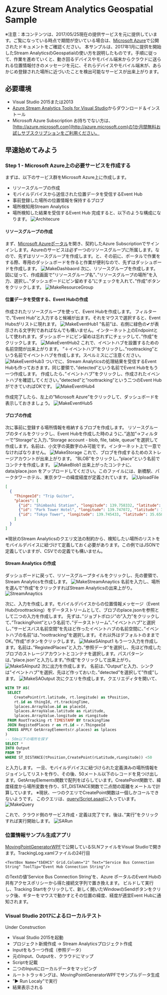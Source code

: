 # Azure Stream Analytics Geospatial Sample
※注意：本コンテンツは、2017/05/25現在の提供サービスを元に提供しています。ご覧になっている時点で期間が空いている場合は、[Microsoft Azure](http://azure.microsoft.com)で公開されたドキュメントをご確認ください。 
本サンプルは、2017年1月に提供を開始したStream AnalyticsのGeospatialの使い方を説明したものです。手順に従って、作業を進めていくと、動き回るデバイスやモバイル端末からクラウドに送られる位置情報付きのメッセージを元に、それらデバイスやモバイル端末が、あらかじめ登録された場所に近づいたことを検出可能なサービスが出来上がります。 

## 必要環境 
- Visual Studio 2015または2013 
- [Azure Stream Analytics Tools for Visual Studio](https://www.microsoft.com/en-us/download/details.aspx?id=54630)からダウンロード＆インストール 
- Microsoft Azure Subscription お持ちでない方は、[http://azure.microsoft.com](http://azure.microsoft.com)の1か月間無料お試しサブスクリプションをご利用ください。 

## 早速始めてみよう 
### Step 1 - Microsoft Azure上の必要サービスを作成する 
まずは、以下のサービス群をMicrosoft Azure上に作成します。 
- リソースグループの作成
- モバイルデバイスから送信された位置データを受信するEvent Hub 
- 事前登録した場所の位置情報を保持するブロブ 
- 場所検知用Stream Analytics 
- 場所検知した結果を受信するEvent Hub 
完成すると、以下のような構成になります。 
![Architecure](images/ASAGeoSampleArchitecture.png) 

#### リソースグループの作成  
まず、[Microsoft Azureポータル](http://portal.azure.com)を開き、契約したAzure Subscriptionでサインインします。Azureのサービスは必ず一つのリソースグループに所属します。なので、先ずはリソースグループを作成します。と、その前に、ポータルで作業をする際、専用のダッシュボードを作ると作業が便利なので、先ずはダッシュボードを作成します。 
![MakeDashbaord](images/MakeDashboard.png) 
次に、リソースグループを作成します。 図に従って、作成画面で”リソースグループ名”、”リソースグループの場所”を入力、選択し、”ダッシュボードにピン留めする”にチェックを入れて、”作成”ボタンをクリックします。 
![MakeResourceGroup](images/MakeRG.png) 

#### 位置データを受信する、Event Hubの作成 
作成されたリソースグループを使って、Event Hubを作成します。 
フィルターで、”Event Hub”と入力すると候補が出ます。それをマウスで選択すると、Event Hubsがリストに現れます。 
![MakeEventHub1](images/MakeEventHub1.png) 
”名前”は、右側に緑色の✔が表示される文字列であればなんでも構いません。インターネット上のEndpointとして使われます。ダッシュボードにピン留めは忘れずにチェックして、”作成”をクリックします。 
![MakeEventHub2](images/MakeEventHub2.png) 
これで、イベントハブを設置するための名前空間が出来上がります。 
”＋イベントハブ”をクリックし、”roottracking”という名前でイベントハブを作成します。スペルミスにご注意ください。 
![MakeEventHub3](images/MakeEventHub3.png) 
ついでに、Stream Analyticsの処理結果を受信するEvent Hubも作っておきます。同じ要領で、”detected”という名前でEvent Hubをもう一つ作成します。 
作成したら、”イベントハブ”をクリックし、作成されたイベントハブを確認してください。”detected”と”roottracking”という二つのEvent HubができていればOKです。
![MakeEventHub4](images/MakeEventHub4.png) 

作成完了したら、左上の”Microsoft Azure”をクリックして、ダッシュボードを表示しておきましょう。 
![MakeEventHub5](images/MakeEventHub5.png) 

#### ブロブの作成 
次に事前に登録する場所情報を格納するブロブを作成します。 リソースグループのタイルをクリックし、Event Hubを作成した時のように、”追加”→フィルターで”Storage”と入力、”Storage account - blob, file, table, queue”を選択して作成します。名前は、小文字の英数字のみ可能です。インターネット上で一意でなければなりません。 
![MakeStorage](images/MakeStorage.png) 
これで、ブロブを作成するためのストレージアカウントが出来上がります。 
”BLOB”をクリックし、”place”という名前でコンテナを作成します。 
![MakeBlob1](images/MakeBlob1.png) 
出来上がったコンテナに、data/place.json をアップロードしてください。このファイルには、新橋駅、パークタワーホテル、東京タワーの緯度経度が定義されています。 
![UploadFile](images/UploadFile.png) 
```json
[
  {
    "ThingeeId": "Trip Guitor",
    "places": [
      {"id": "Shimbashi Station", "longitude": 139.758332, "latitude": 35.666193},
      {"id": "Park Tower Hotel", "longitude": 139.747072, "latitude": 35.655435},
      {"id": "Tokyo Tower", "longitude": 139.745433, "latitude": 35.658581}
    ]
  }
]
```
※現状のStream Analyticsのクエリ文法の制約から、検知したい場所のリストをモバイルデバイスに紐づけて定義しておく必要があります。この例ではJSONで定義していますが、CSVでの定義でも構いません。 

#### Stream Analytics の作成 
ダッシュボードに戻って、リソースグループタイルをクリックし、先の要領で、Stream Analyticsを作成します。 
![MakeStreamAnaytics](images/MakeStreamAnalytics.png) 
名前を入力し、場所を選んで”作成”をクリックすればStream Analyticsの出来上がり。 
![StreamAnaytics](images/StreamAnalytics.png) 

次に、入力を作成します。モバイルデバイスからの位置情報メッセージ（Event Hubのroottracking）をデータストリームとして、ブロブのplace.jsonを参照として二つの入力を作成します。 
先ずは、”ジョブトポロジ”の”入力”をクリックして、”TrackingPoint”という名前で、”データストリーム”、”イベントハブ”と選択し、”サービスバス名前空間”を先ほど作ったイベントハブの名前空間に、”イベントハブの名前”は、”roottracking”を選択します。それ以外はデフォルトのままでOK。”作成”ボタンをクリックします。 
![MakeSAInput1](images/MakeSAInput1.png) 
もう一つ入力を作成します。名前は、”RegistedPlaces”と入力、”参照データ”を選択し、先ほど作成したブロブのストレージアカウントとコンテナを選択します。パスパターンは、”place.json”と入力します。”作成”をクリックして出来上がり。 
![MakeSAInput2](images/MakeSAInput2.png) 
次に出力を作成します。 
名前は、”Output”と入力、シンクは”イベントハブ”を選択、先ほど作っておいた、”detected”を選択して”作成”します。
![MakeSAOutput](images/MakeSAOutput.png) 
次にクエリを作成します。クエリエディタを開いて、
```sql
WITH TP AS(
 SELECT
    CreatePoint(rt.latitude, rt.longitude) as tPosition,
    rt.id as thingId, rt.trackingTime,
    lplaces.ArrayValue.id as placeId,
    lplaces.ArrayValue.latitude as rLatitude,
    lplaces.ArrayValue.longitude as rLongitude
 FROM RootTracking rt TIMESTAMP BY trackingTime
 JOIN RegistedPlaces r on rt.id = r.ThingeeId
 CROSS APPLY GetArrayElements(r.places) as lplaces
)
-- 50m以下の場所を探す
SELECT *
INTO Output
FROM TP
WHERE ST_DISTANCE(tPosition,CreatePoint(rLatitude,rLongitude)) <50
```
と入力します。
一旦、モバイルデバイスに紐づけられた定義済みの場所情報をジョインしてリストを作り、その後、50メートル以下のレコードを見つけ出します。GetArrayElements関数で配列をばらしています。CreatePoint関数で、緯度経度から場所変数を作り、ST_DISTANCE関数で二点間の距離をメートルで計算しています。 
※現状、一つのクエリでCreatePoint関数は一個しかコールできないようです。 
このクエリは、[query/Script.asaql](query/Script.asaql)に入っています。 
![MakeQuery](images/MakeQuery.png)

これで、クラウド側のサービス作成・定義は完了です。後は、”実行”をクリックすれば実行開始します。
![SARun](images/SARun.png)

### 位置情報サンプル生成アプリ 
[MovingPointGeneratorWPF](MovingPointGeneratorWPF)で公開しているSLNファイルをVisual Studioで開きます。TrackingLog.xamlファイルの24行目 
```xaml
<TextBox Name="tbEHCS" Grid.Column="2" Text="Service Bus Connection String" ToolTip="Event Hub Connection String"/>
```
のTextの値’Service Bus Connection String’を、Azure ポータルのEvent Hubの共有アクセスポリシーから得た接続文字列で置き換えます。 
ビルドして実行し、Tracking Startをクリックして、新しく開いたWindowのSendボタンをクリック後、ギターをマウスで動かすとその位置の緯度、経度が適宜Event Hubに通知されます。 

### Visual Studio 2017によるローカルテスト 
Under Construction  
- Visual Studio 2015を起動  
- プロジェクト新規作成 → Stream Analyticsプロジェクト作成  
- Inputをもう一つ作成（参照データ）
- 元のInput、Outputを、クラウドにマップ  
- Scriptを記載  
- 二つのInputにローカルデータをマッピング  
- ルートトラッキングは、MovingPointGeneratorWPFでサンプルデータ生成  
- ”▶ Run Localy”で実行 
- 結果表示される 
